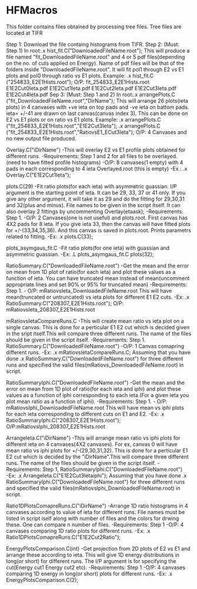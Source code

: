 # HFMacros
This folder contains files obtained by processing tree files. Tree files are located at TIFR



Step 1:
	Download the file containg histograms from TIFR.
Step 2: (Must: Step 1)
	In root:.x hist_fit.C("DownloadedFileName.root");
		This will produce a file named "fit_DownloadedFileName.root" and 4 or 5 pdf files(depending on the no. of cuts applied on Energy). Name of pdf files will
		be that of the folders inside "DownloadedFileName.root". It will fit pol1 through E2 vs E1 plots and pol0 through ratio vs E1 plots.
	Example:	.x hist_fit.C ("254833_E2E1Hists.root");
		O/P:    fit_254833_E2E1Hists.root E1E2Cut0Ieta.pdf E1E2Cut1Ieta.pdf E1E2Cut2Ieta.pdf E1E2Cut3Ieta.pdf E1E2Cut4Ieta.pdf
Sep 3: (Must: Step 1 and 2)
	In root:.x arrangePlots.C ("fit_DownloadedFileName.root","DirName");
		This will arrange 26 plots(ieta plots) in 4 canvases with +ve ieta on top pads and -ve ieta on battom pads. ieta= +/-41 are drawn on last canvas(canvas 		index 3). This can be done on E2 vs E1 plots or on ratio vs E1 plots.
	Example:	.x arrangePlots.C ("fit_254833_E2E1Hists.root","E1E2Cut3Ieta");
			.x arrangePlots.C ("fit_254833_E2E1Hists.root","RatiovsE1_ECut3Ieta");
		O/P:	4 Canvases and no new output file produced.

Overlay.C("iDirName")
	-This will overlay E2 vs E1 profile plots obtained for different runs.
	-Requirements: Step 1 and 2 for all files to be overlayed. (need to have fitted profile histograms)	
	-O/P: 8 canvases(1 empty) with 4 pads in each corresponding to 4 ieta
	     Overlayed.root  (this is empty)
	-Ex.: .x Overlay.C("E1E2Cut1Ieta");

plots.C(29)
	-Fit ratio plots(for each ieta) with asymmetric guassian. I/P argument is the starting point of ieta. It can be 29, 33, 37 or 41 only. If you give any
         other argument, it will take it as 29 and do the fitting for 29,30,31 and 32(plus and minus). File names to be given in the script itself. It can also overlay
	 2 fittings by uncommenting Overlay(etaask);
	-Requirements: Step 1. 
	-O/P: 2 Canvases(one is not useful) and plots.root. First canvas has 4X2 pads for 8 ieta. If you give ieta 33, then the canvas will have fitted plots for 
	     +/-(33,34,35,36). And this canvas is saved in plots.root. Prints parametrs related to fitting.
	-Ex: .x plots.C(33);

plots_asymgaus_fit.C
	-Fit ratio plots(for one ieta) with guassian and asymmetric guassian.
	-Ex:  .L plots_asymgaus_fit.C
	      plots(32);

RatioSummary.C("DownloadedFileName.root")
	-Get the mean and the error on mean from 1D plot of ratio(for each ieta) and plot these values as a function of ieta. You can have truncated mean instead of 
	 mean(uncomment appropriate lines and set 90% or 95% for truncated mean)
	-Requirements: Step 1. 
	- O/P: mRatiovsIeta_DownloadedFileName.root This will have mean(truncated or untruncated) vs ieta plots for different E1 E2 cuts.
	-Ex: .x RatioSummary.C("208307_E2E1Hists.root"); O/P: mRatiovsIeta_208307_E2E1Hists.root

mRatiovsIetaCompareRuns.C
	-This will create mean ratio vs ieta plot on a single canvas. This is done for a perticular E1 E2 cut which is decided given in the sript itself.This will
	 compare three different runs. The name of the files should be given in the script itself. 
	-Requirements: Step 1.
		       RatioSummary.C("DownloadedFileName.root")
	-O/P: 1 Canvas comapring different runs.
	-Ex: .x mRatiovsIetaCompareRuns.C; Assuming that you have done .x RatioSummary.C("DownloadedFileName.root") for three different runs and specified 
						   the valid files(mRatiovs_DownloadedFileName.root) in script.

RatioSummaryIphi.C("DownloadedFileName.root")
	-Get the mean and the error on mean from 1D plot of ratio(for each ieta and iphi) and plot these values as a function of iphi corresponding to each ieta.(For a
         given ieta you plot mean ratio as a function of iphi).
	-Requirements: Step 1. 
	- O/P: mRatiovsIphi_DownloadedFileName.root This will have mean vs iphi plots for each ieta corresponding to different cuts on E1 and E2.
	-Ex: .x RatioSummaryIphi.C("208307_E2E1Hists.root"); O/P:mRatiovsIphi_208307_E2E1Hists.root

ArrangeIeta.C("iDirName")
	-This will arrange mean ratio vs iphi plots for different ieta on 4 canvases(4X2 canvases). For ex, canvas 0 will have mean ratio vs iphi plots for 
	 +/-(29,30,31,32). This is done for a perticular E1 E2 cut which is decided by the "iDirName".This will compare three different runs. The name of the files
	 should be given in the script itself. 
	-Requirements: Step 1,
		       RatioSummaryIphi.C("DownloadedFileName.root")	
	-Ex: .x ArrangeIeta.C("E1E2Cut3Ietaiphi"); Assuming that you have done .x RatioSummaryIphi.C("DownloadedFileName.root") for three different runs and specified 
						   the valid files(mRatiovsIphi_DownloadedFileName.root) in script.



Ratio1DPlotsComapreRuns.C("iDirName")
	-Arrange 1D ratio histograms in 4 canvases according to value of ieta for different runs. File names must be listed in script iself along with number of files
	 and the colors for drwing these. One can compare n number of files.
	-Requirements: Step 1
	-O/P: 4 canvases comparing 1D ratio plots for different runs.
	-Ex: .x Ratio1DPlotsComapreRuns.C("E1E2Cut2Ratio");

EnergyPlotsComparison.C(int)
	-Get projection from 2D plots of E2 vs E1 and arrange these according to ieta. This will give 1D energy distributions in long(or short) for different runs. 
	 The I/P argument is for specifying the cut(Energy cut1 Energy cut2 etc).
	-Requirements: Step 1
	-O/P: 4 canvases comparing 1D energy in long(or short) plots for different runs.
	-Ex: .x EnergyPlotsComparison.C(2);








	
